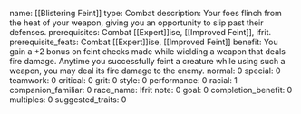 name: [[Blistering Feint]]
type: Combat
description: Your foes flinch from the heat of your weapon, giving you an opportunity to slip past their defenses.
prerequisites: Combat [[Expert]]ise, [[Improved Feint]], ifrit.
prerequisite_feats: Combat [[Expert]]ise, [[Improved Feint]]
benefit: You gain a +2 bonus on feint checks made while wielding a weapon that deals fire damage. Anytime you successfully feint a creature while using such a weapon, you may deal its fire damage to the enemy.
normal: 0
special: 0
teamwork: 0
critical: 0
grit: 0
style: 0
performance: 0
racial: 1
companion_familiar: 0
race_name: Ifrit
note: 0
goal: 0
completion_benefit: 0
multiples: 0
suggested_traits: 0
